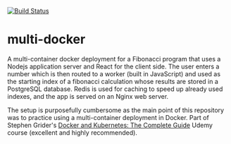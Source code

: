 [![Build Status](https://travis-ci.org/ncalibey/multi-docker.svg?branch=master)](https://travis-ci.org/ncalibey/multi-docker)
# multi-docker
A multi-container docker deployment for a Fibonacci program that uses a Nodejs application server and React for the client side. The user enters a number which is then routed to a worker (built in JavaScript) and used as the starting index of a fibonacci calculation whose results are stored in a PostgreSQL database. Redis is used for caching to speed up already used indexes, and the app is served on an Nginx web server.

The setup is purposefully cumbersome as the main point of this repository was to practice using a multi-container deployment in Docker. Part of Stephen Grider's [Docker and Kubernetes: The Complete Guide](https://www.udemy.com/docker-and-kubernetes-the-complete-guide/learn/v4/overview) Udemy course (excellent and highly recommended).
